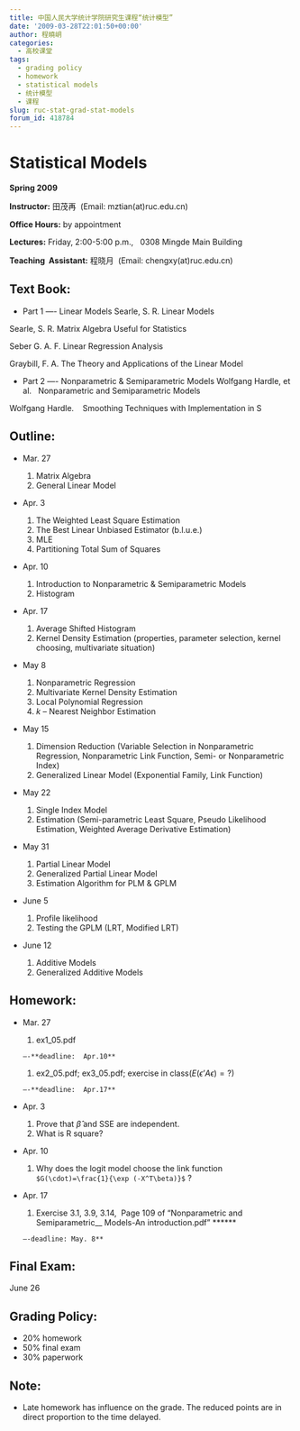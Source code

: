 ```yaml
---
title: 中国人民大学统计学院研究生课程“统计模型”
date: '2009-03-28T22:01:50+00:00'
author: 程曉岄
categories:
  - 高校课堂
tags:
  - grading policy
  - homework
  - statistical models
  - 统计模型
  - 课程
slug: ruc-stat-grad-stat-models
forum_id: 418784
---
```


# Statistical Models

**Spring 2009**

**Instructor:** 田茂再  (Email: mztian(at)ruc.edu.cn)

**Office Hours:** by appointment

**Lectures:** Friday, 2:00-5:00 p.m.,   0308 Mingde Main Building

**Teaching  Assistant:** 程晓月  (Email: chengxy(at)ruc.edu.cn)
<!--more-->

## Text Book:

  * Part 1 —- Linear Models
Searle, S. R. Linear Models

Searle, S. R. Matrix Algebra Useful for Statistics

Seber G. A. F. Linear Regression Analysis

Graybill, F. A. The Theory and Applications of the Linear Model</ul>

  * Part 2 —- Nonparametric & Semiparametric Models
Wolfgang Hardle, et al.   Nonparametric and Semiparametric Models

Wolfgang Hardle.    Smoothing Techniques with Implementation in S</ul>

## Outline:

  * Mar. 27
      1. Matrix Algebra
      1. General Linear Model

  * Apr. 3
      1. The Weighted Least Square Estimation
      1. The Best Linear Unbiased Estimator (b.l.u.e.)
      1. MLE
      1. Partitioning Total Sum of Squares

  * Apr. 10
      1. Introduction to Nonparametric & Semiparametric Models
      1. Histogram

  * Apr. 17
      1. Average Shifted Histogram
      1. Kernel Density Estimation (properties, parameter selection, kernel choosing, multivariate situation)

  * May 8
      1. Nonparametric Regression
      1. Multivariate Kernel Density Estimation
      1. Local Polynomial Regression
      1. _k_ – Nearest Neighbor Estimation

  * May 15
      1. Dimension Reduction (Variable Selection in Nonparametric Regression, Nonparametric Link Function, Semi- or Nonparametric Index)
      1. Generalized Linear Model (Exponential Family, Link Function)

  * May 22
      1. Single Index Model
      1. Estimation (Semi-parametric Least Square, Pseudo Likelihood Estimation, Weighted Average Derivative Estimation)

  * May 31
      1. Partial Linear Model
      1. Generalized Partial Linear Model
      1. Estimation Algorithm for PLM & GPLM

  * June 5
      1. Profile likelihood
      1. Testing the GPLM (LRT, Modified LRT)

  * June 12
      1. Additive Models
      2. Generalized Additive Models

## Homework:

  * Mar. 27
      1. ex1_05.pdf

        —-**deadline:  Apr.10**
      1. ex2\_05.pdf; ex3\_05.pdf; exercise in class($E(\epsilon’ A \epsilon)=?$)

        —-**deadline:  Apr.17**

  * Apr. 3
      1. Prove that $\hat{\beta}$ and SSE are independent.
      1. What is R square?

  * Apr. 10
      1. Why does the logit model choose the link function `$G(\cdot)=\frac{1}{\exp (-X^T\beta)}$` ?

  * Apr. 17
      1. Exercise 3.1, 3.9, 3.14,  Page 109 of “Nonparametric and Semiparametric__ Models-An introduction.pdf” ******

        —-deadline: May. 8**

## Final Exam:

June 26

## Grading Policy:

  * 20% homework
  * 50% final exam
  * 30% paperwork

## Note:

  * Late homework has influence on the grade. The reduced points are in direct proportion to the time delayed.
